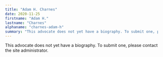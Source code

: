```yaml
---
title: "Adam H. Charnes"
date: 2020-11-25
firstname: "Adam H."
lastname: "Charnes"
alphaname: "charnes-adam-h"
summary: "This advocate does not yet have a biography. To submit one, please contact the site administrator."
---
```

This advocate does not yet have a biography. To submit one, please contact the site administrator.

